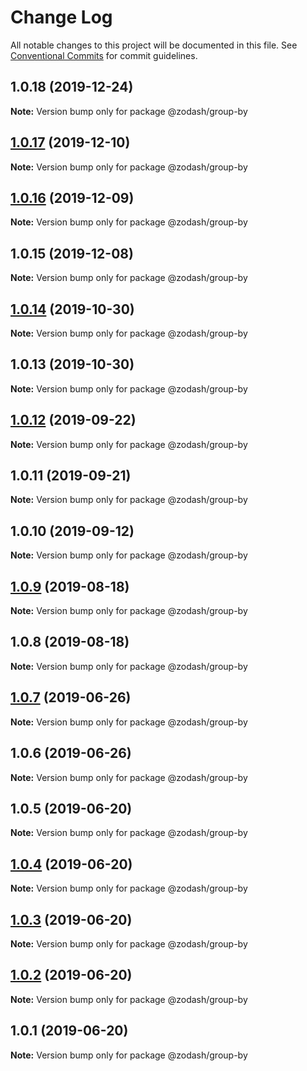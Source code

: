 # Change Log

All notable changes to this project will be documented in this file.
See [Conventional Commits](https://conventionalcommits.org) for commit guidelines.

## 1.0.18 (2019-12-24)

**Note:** Version bump only for package @zodash/group-by





## [1.0.17](https://github.com/zcorky/zodash/compare/@zodash/group-by@1.0.16...@zodash/group-by@1.0.17) (2019-12-10)

**Note:** Version bump only for package @zodash/group-by





## [1.0.16](https://github.com/zcorky/zodash/compare/@zodash/group-by@1.0.15...@zodash/group-by@1.0.16) (2019-12-09)

**Note:** Version bump only for package @zodash/group-by





## 1.0.15 (2019-12-08)

**Note:** Version bump only for package @zodash/group-by





## [1.0.14](https://github.com/zcorky/zodash/compare/@zodash/group-by@1.0.13...@zodash/group-by@1.0.14) (2019-10-30)

**Note:** Version bump only for package @zodash/group-by





## 1.0.13 (2019-10-30)

**Note:** Version bump only for package @zodash/group-by





## [1.0.12](https://github.com/zcorky/zodash/compare/@zodash/group-by@1.0.11...@zodash/group-by@1.0.12) (2019-09-22)

**Note:** Version bump only for package @zodash/group-by





## 1.0.11 (2019-09-21)

**Note:** Version bump only for package @zodash/group-by





## 1.0.10 (2019-09-12)

**Note:** Version bump only for package @zodash/group-by





## [1.0.9](https://github.com/zcorky/zodash/compare/@zodash/group-by@1.0.8...@zodash/group-by@1.0.9) (2019-08-18)

**Note:** Version bump only for package @zodash/group-by





## 1.0.8 (2019-08-18)

**Note:** Version bump only for package @zodash/group-by





## [1.0.7](https://github.com/zcorky/zodash/compare/@zodash/group-by@1.0.6...@zodash/group-by@1.0.7) (2019-06-26)

**Note:** Version bump only for package @zodash/group-by





## 1.0.6 (2019-06-26)

**Note:** Version bump only for package @zodash/group-by





## 1.0.5 (2019-06-20)

**Note:** Version bump only for package @zodash/group-by





## [1.0.4](https://github.com/zcorky/zodash/compare/@zodash/group-by@1.0.3...@zodash/group-by@1.0.4) (2019-06-20)

**Note:** Version bump only for package @zodash/group-by





## [1.0.3](https://github.com/zcorky/zodash/compare/@zodash/group-by@1.0.2...@zodash/group-by@1.0.3) (2019-06-20)

**Note:** Version bump only for package @zodash/group-by





## [1.0.2](https://github.com/zcorky/zodash/compare/@zodash/group-by@1.0.1...@zodash/group-by@1.0.2) (2019-06-20)

**Note:** Version bump only for package @zodash/group-by





## 1.0.1 (2019-06-20)

**Note:** Version bump only for package @zodash/group-by
